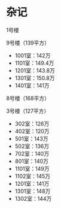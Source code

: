# 杂记

1号楼

9号楼（139平方）

- 1001室：142万
- 1101室：149.4万
- 1201室：143.8万
- 1301室：150.8万
- 1401室：141万

8号楼（168平方）

3号楼（127平方）

- 302室：126万
- 402室：120万
- 501室：143万
- 502室：136万
- 702室：140万
- 801室：140万
- 1101室：149万
- 1102室：145万
- 1201室：141万
- 1301室：148万
- 1302室：144万